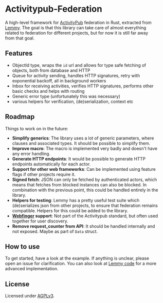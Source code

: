 Activitypub-Federation
===

A high-level framework for [ActivityPub](https://www.w3.org/TR/activitypub/) federation in Rust, extracted from [Lemmy](https://join-lemmy.org/). The goal is that this library can take care of almost everything related to federation for different projects, but for now it is still far away from that goal.

## Features

- ObjectId type, wraps the `id` url and allows for type safe fetching of objects, both from database and HTTP
- Queue for activity sending, handles HTTP signatures, retry with exponential backoff, all in background workers
- Inbox for receiving activities, verifies HTTP signatures, performs other basic checks and helps with routing
- Generic error type (unfortunately this was necessary)
- various helpers for verification, (de)serialization, context etc

## Roadmap

Things to work on in the future:
- **Simplify generics**: The library uses a lot of generic parameters, where clauses and associated types. It should be possible to simplify them.
- **Improve macro**: The macro is implemented very badly and doesn't have any error handling.
- **Generate HTTP endpoints**: It would be possible to generate HTTP endpoints automatically for each actor.
- **Support for other web frameworks**: Can be implemented using feature flags if other projects require it.
- **Signed fetch**: JSON can only be fetched by authenticated actors, which means that fetches from blocked instances can also be blocked. In combination with the previous point, this could be handled entirely in the library.
- **Helpers for testing**: Lemmy has a pretty useful test suite which (de)serializes json from other projects, to ensure that federation remains compatible. Helpers for this could be added to the library.
- **[Webfinger](https://datatracker.ietf.org/doc/html/rfc7033) support**: Not part of the Activitypub standard, but often used together for user discovery.
- **Remove request_counter from API**: It should be handled internally and not exposed. Maybe as part of `Data` struct.

## How to use

To get started, have a look at the example. If anything is unclear, please open an issue for clarification. You can also look at [Lemmy code](https://github.com/LemmyNet/lemmy/tree/main/crates/apub) for a more advanced implementation.

## License

Licensed under [AGPLv3](LICENSE).
